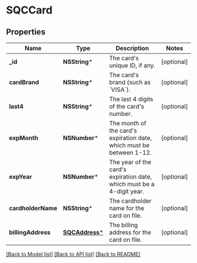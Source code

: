 # SQCCard

## Properties
Name | Type | Description | Notes
------------ | ------------- | ------------- | -------------
**_id** | **NSString*** | The card&#39;s unique ID, if any. | [optional] 
**cardBrand** | **NSString*** | The card&#39;s brand (such as &#x60;VISA&#x60;). | [optional] 
**last4** | **NSString*** | The last 4 digits of the card&#39;s number. | [optional] 
**expMonth** | **NSNumber*** | The month of the card&#39;s expiration date, which must be between 1-12. | [optional] 
**expYear** | **NSNumber*** | The year of the card&#39;s expiration date, which must be a 4-digit year. | [optional] 
**cardholderName** | **NSString*** | The cardholder name for the card on file. | [optional] 
**billingAddress** | [**SQCAddress***](SQCAddress.md) | The billing address for the card on file. | [optional] 

[[Back to Model list]](../README.md#documentation-for-models) [[Back to API list]](../README.md#documentation-for-api-endpoints) [[Back to README]](../README.md)



